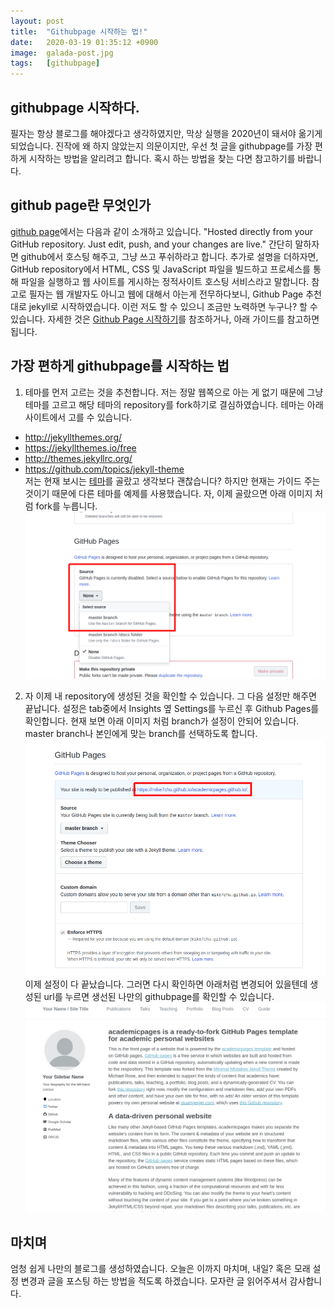 ```yaml
---
layout: post
title:  "Githubpage 시작하는 법!"
date:   2020-03-19 01:35:12 +0900
image:  galada-post.jpg
tags:   [githubpage]
---
```

## githubpage 시작하다.
필자는 항상 블로그를 해야겠다고 생각하였지만, 막상 실행을 2020년이 돼서야 옮기게 되었습니다.
진작에 왜 하지 않았는지 의문이지만, 우선 첫 글을 githubpage를 가장 편하게 시작하는 방법을 알리려고 합니다.
혹시 하는 방법을 찾는 다면 참고하기를 바랍니다.

## github page란 무엇인가
[github page](https://pages.github.com/)에서는 다음과 같이 소개하고 있습니다. "Hosted directly from your GitHub repository. Just edit, push, and your changes are live."
간단히 말하자면 github에서 호스팅 해주고, 그냥 쓰고 푸쉬하라고 합니다. 추가로 설명을 더하자면, GitHub repository에서 HTML, CSS 및 JavaScript 파일을 빌드하고 프로세스를 통해 파일을 실행하고
웹 사이트를 게시하는 정적사이트 호스팅 서비스라고 말합니다. 참고로 필자는 웹 개발자도 아니고 웹에 대해서 아는게 전무하다보니, Github Page 추천대로 jekyll로 시작하였습니다.
이런 저도 할 수 있으니 조금만 노력하면 누구나? 할 수 있습니다. 자세한 것은 [Github Page 시작하기](https://help.github.com/en/github/working-with-github-pages/getting-started-with-github-pages)를 참조하거나,
아래 가이드를 참고하면 됩니다.

## 가장 편하게 githubpage를 시작하는 법
1. 테마를 먼저 고르는 것을 추천합니다. 저는 정말 웹쪽으로  아는 게 없기 때문에 그냥 테마를 고르고 해당 테마의 repository를 fork하기로 결심하였습니다.
테마는 아래 사이트에서 고를 수 있습니다.  
* <http://jekyllthemes.org/>
* <https://jekyllthemes.io/free>
* <http://themes.jekyllrc.org/>
* <https://github.com/topics/jekyll-theme>  
저는 현재 보시는 [테마](https://github.com/artemsheludko/galada)를 골랐고 생각보다 괜찮습니다? 하지만 현재는 가이드 주는 것이기 때문에 다른 테마를 예제를 사용했습니다. 자, 이제 골랐으면 아래 이미지 처럼 fork를 누릅니다.  
![githubpage1](../img/githubpage2.png)  

2. 자 이제 내 repository에 생성된 것을 확인할 수 있습니다. 그 다음 설정만 해주면 끝납니다. 설정은 tab중에서 Insights 옆 Settings를 누르신 후
Github Pages를 확인합니다. 현재 보면 아래 이미지 처럼 branch가 설정이 안되어 있습니다. master branch나 본인에게 맞는 branch를 선택하도록 합니다.  
![githubpage2](../img/githubpage3.png)  
이제 설정이 다 끝났습니다. 그러면 다시 확인하면 아래처럼 변경되어 있을텐데 생성된 url를 누르면 생선된 나만의 githubpage를 확인할 수 있습니다.  
![githubpage4](../img/githubpage4.png)  

## 마치며
엄청 쉽게 나만의 블로그를 생성하였습니다. 오늘은 이까지 마치며, 내일? 혹은 모래 설정 변경과 글을 포스팅 하는 방법을 적도록 하겠습니다. 모자란 글 읽어주셔서 감사합니다.



